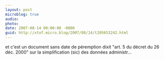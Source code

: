```yaml
---
layout: post
microblog: true
audio: 
photo: 
date: 2007-08-14 00:00:00 -0000
guid: http://xtof.micro.blog/2007/08/14/t205653242.html
---
```

et c'est un document sans date de péremption dixit "art. 5 du décret du 26 déc. 2000" sur la simplification (sic) des données administr...
